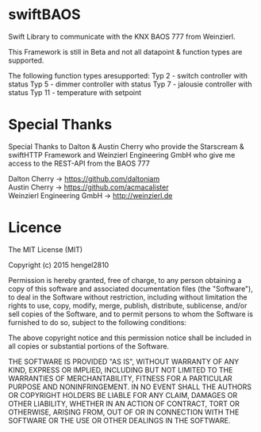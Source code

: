 # swiftBAOS

Swift Library to communicate with the KNX BAOS 777 from Weinzierl.

This Framework is still in Beta and not all datapoint & function types are supported.

The following function types aresupported:
Typ 2 - switch controller with status
Typ 5 - dimmer controller with status
Typ 7 - jalousie controller with status
Typ 11 - temperature with setpoint

# Special Thanks

Special Thanks to Dalton & Austin Cherry who provide the Starscream & swiftHTTP Framework and Weinzierl Engineering GmbH who give me access to the REST-API from the BAOS 777

Dalton Cherry -> https://github.com/daltoniam <br>
Austin Cherry -> https://github.com/acmacalister <br>
Weinzierl Engineering GmbH -> http://weinzierl.de

# Licence

The MIT License (MIT)

Copyright (c) 2015 hengel2810

Permission is hereby granted, free of charge, to any person obtaining a copy
of this software and associated documentation files (the "Software"), to deal
in the Software without restriction, including without limitation the rights
to use, copy, modify, merge, publish, distribute, sublicense, and/or sell
copies of the Software, and to permit persons to whom the Software is
furnished to do so, subject to the following conditions:

The above copyright notice and this permission notice shall be included in all
copies or substantial portions of the Software.

THE SOFTWARE IS PROVIDED "AS IS", WITHOUT WARRANTY OF ANY KIND, EXPRESS OR
IMPLIED, INCLUDING BUT NOT LIMITED TO THE WARRANTIES OF MERCHANTABILITY,
FITNESS FOR A PARTICULAR PURPOSE AND NONINFRINGEMENT. IN NO EVENT SHALL THE
AUTHORS OR COPYRIGHT HOLDERS BE LIABLE FOR ANY CLAIM, DAMAGES OR OTHER
LIABILITY, WHETHER IN AN ACTION OF CONTRACT, TORT OR OTHERWISE, ARISING FROM,
OUT OF OR IN CONNECTION WITH THE SOFTWARE OR THE USE OR OTHER DEALINGS IN THE
SOFTWARE.

